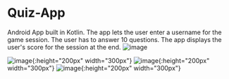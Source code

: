 # Quiz-App
Android App built in Kotlin. The app lets the user enter a username for the game session. The user has to answer 10 questions. The app displays the user's score for the 
session at the end. 
![image](https://user-images.githubusercontent.com/101402611/215225929-c22c3428-79d5-4236-bb2f-c577d2f1b519.png)

![image](https://user-images.githubusercontent.com/101402611/215225568-ae64f958-4a7f-4f04-ac8b-4a08c6e91822.png){:height="200px" width="300px"}
![image](https://user-images.githubusercontent.com/101402611/215225598-5b9587ea-d120-4aad-8e46-f8c72fc43fa2.png){:height="200px" width="300px"}
![image](https://user-images.githubusercontent.com/101402611/215225258-6136e362-0ad6-4f95-a6dd-ed081d011aec.png){:height="200px" width="300px"}


